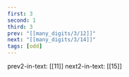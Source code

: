 ```yaml
---
first: 3
second: 1
third: 3
prev: "[[many_digits/3/12]]"
next: "[[many_digits/3/14]]"
tags: [odd]
---
```

prev2-in-text: [[11]]
next2-in-text: [[15]]
